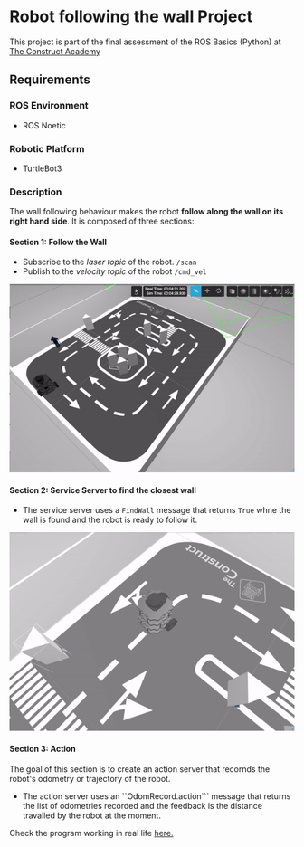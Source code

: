 # Robot following the wall Project 

This project is part of the final assessment of the ROS Basics (Python) at [The Construct Academy](https://www.theconstructsim.com/)

## Requirements 
### ROS Environment 

- ROS Noetic

### Robotic Platform 

- TurtleBot3

### Description 
The wall following behaviour makes the robot **follow along the wall on its right hand side**. It is composed of three sections:

#### Section 1: Follow the Wall

- Subscribe to the *laser topic* of the robot. ```/scan``` 
- Publish to the *velocity topic* of the robot ```/cmd_vel```

<img src="images/wall_follow_long.gif"/>

#### Section 2: Service Server to find the closest wall

- The service server uses a ```FindWall``` message that returns ```True``` whne the wall is found and the robot is ready to follow it. 

<img src="images/prepare_for_wall_sim.gif"/>

#### Section 3: Action 
The goal of this section is to create an action server that recornds the robot's odometry or trajectory of the robot. 

- The action server uses an ``OdomRecord.action``` message that returns the list of odometries recorded and the feedback is the distance travalled by the robot at the moment. 

Check the program working in real life [here.](https://www.youtube.com/watch?v=-ZXuvrhpG-s)